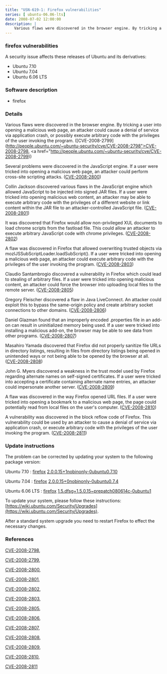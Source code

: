 ```yaml
---
title: "USN-619-1: Firefox vulnerabilities"
series: [ ubuntu-06.06-lts]
date: 2008-07-02 12:00:00
description: |
    Various flaws were discovered in the browser engine. By tricking a user into opening a malicious web page, an attacker could cause a denial of service via application crash, or possibly execute arbitrary code with the privileges of the user invoking the program. ([CVE-2008-2799](http://people.ubuntu.com/~ubuntu-security/cve/CVE-2008-2798">CVE-2008-2798</a>, <a href="http://people.ubuntu.com/~ubuntu-security/cve/CVE-2008-2799))
--- 
```

 
### firefox vulnerabilities

A security issue affects these releases of Ubuntu and its derivatives:

* Ubuntu 7.10
* Ubuntu 7.04
* Ubuntu 6.06 LTS

### Software description

* firefox 

### Details

Various flaws were discovered in the browser engine. By tricking a user into opening a malicious web page, an attacker could cause a denial of service via application crash, or possibly execute arbitrary code with the privileges of the user invoking the program. ([CVE-2008-2799](http://people.ubuntu.com/~ubuntu-security/cve/CVE-2008-2798">CVE-2008-2798</a>, <a href="http://people.ubuntu.com/~ubuntu-security/cve/CVE-2008-2799))

Several problems were discovered in the JavaScript engine. If a user were tricked into opening a malicious web page, an attacker could perform cross-site scripting attacks. ([CVE-2008-2800](http://people.ubuntu.com/~ubuntu-security/cve/CVE-2008-2800))

Collin Jackson discovered various flaws in the JavaScript engine which allowed JavaScript to be injected into signed JAR files. If a user were tricked into opening malicious web content, an attacker may be able to execute arbitrary code with the privileges of a different website or link content within the JAR file to an attacker-controlled JavaScript file. ([CVE-2008-2801](http://people.ubuntu.com/~ubuntu-security/cve/CVE-2008-2801))

It was discovered that Firefox would allow non-privileged XUL documents to load chrome scripts from the fastload file. This could allow an attacker to execute arbitrary JavaScript code with chrome privileges. ([CVE-2008-2802](http://people.ubuntu.com/~ubuntu-security/cve/CVE-2008-2802))

A flaw was discovered in Firefox that allowed overwriting trusted objects via mozIJSSubScriptLoader.loadSubScript(). If a user were tricked into opening a malicious web page, an attacker could execute arbitrary code with the privileges of the user invoking the program. ([CVE-2008-2803](http://people.ubuntu.com/~ubuntu-security/cve/CVE-2008-2803))

Claudio Santambrogio discovered a vulnerability in Firefox which could lead to stealing of arbitrary files. If a user were tricked into opening malicious content, an attacker could force the browser into uploading local files to the remote server. ([CVE-2008-2805](http://people.ubuntu.com/~ubuntu-security/cve/CVE-2008-2805))

Gregory Fleischer discovered a flaw in Java LiveConnect. An attacker could exploit this to bypass the same-origin policy and create arbitrary socket connections to other domains. ([CVE-2008-2806](http://people.ubuntu.com/~ubuntu-security/cve/CVE-2008-2806))

Daniel Glazman found that an improperly encoded .properties file in an add-on can result in uninitialized memory being used. If a user were tricked into installing a malicious add-on, the browser may be able to see data from other programs. ([CVE-2008-2807](http://people.ubuntu.com/~ubuntu-security/cve/CVE-2008-2807))

Masahiro Yamada discovered that Firefox did not properly sanitize file URLs in directory listings, resulting in files from directory listings being opened in unintended ways or not being able to be opened by the browser at all. ([CVE-2008-2808](http://people.ubuntu.com/~ubuntu-security/cve/CVE-2008-2808))

John G. Myers discovered a weakness in the trust model used by Firefox regarding alternate names on self-signed certificates. If a user were tricked into accepting a certificate containing alternate name entries, an attacker could impersonate another server. ([CVE-2008-2809](http://people.ubuntu.com/~ubuntu-security/cve/CVE-2008-2809))

A flaw was discovered in the way Firefox opened URL files. If a user were tricked into opening a bookmark to a malicious web page, the page could potentially read from local files on the user&#39;s computer. ([CVE-2008-2810](http://people.ubuntu.com/~ubuntu-security/cve/CVE-2008-2810))

A vulnerability was discovered in the block reflow code of Firefox. This vulnerability could be used by an attacker to cause a denial of service via application crash, or execute arbitrary code with the privileges of the user invoking the program. ([CVE-2008-2811](http://people.ubuntu.com/~ubuntu-security/cve/CVE-2008-2811)) 

### Update instructions

The problem can be corrected by updating your system to the following package version:

Ubuntu 7.10
 : [firefox](https://launchpad.net/ubuntu/+source/firefox) <span> [2.0.0.15+1nobinonly-0ubuntu0.7.10](https://launchpad.net/ubuntu/+source/firefox/2.0.0.15+1nobinonly-0ubuntu0.7.10) </span> 

Ubuntu 7.04
 : [firefox](https://launchpad.net/ubuntu/+source/firefox) <span> [2.0.0.15+0nobinonly-0ubuntu0.7.4](https://launchpad.net/ubuntu/+source/firefox/2.0.0.15+0nobinonly-0ubuntu0.7.4) </span> 

Ubuntu 6.06 LTS
 : [firefox](https://launchpad.net/ubuntu/+source/firefox) <span> [1.5.dfsg+1.5.0.15~prepatch080614c-0ubuntu1](https://launchpad.net/ubuntu/+source/firefox/1.5.dfsg+1.5.0.15~prepatch080614c-0ubuntu1) </span> 

To update your system, please follow these instructions: [https://wiki.ubuntu.com/Security/Upgrades](https://wiki.ubuntu.com/Security/Upgrades).

After a standard system upgrade you need to restart Firefox to effect the necessary changes. 

### References

 [CVE-2008-2798](http://people.ubuntu.com/~ubuntu-security/cve/CVE-2008-2798), 

 [CVE-2008-2799](http://people.ubuntu.com/~ubuntu-security/cve/CVE-2008-2799), 

 [CVE-2008-2800](http://people.ubuntu.com/~ubuntu-security/cve/CVE-2008-2800), 

 [CVE-2008-2801](http://people.ubuntu.com/~ubuntu-security/cve/CVE-2008-2801), 

 [CVE-2008-2802](http://people.ubuntu.com/~ubuntu-security/cve/CVE-2008-2802), 

 [CVE-2008-2803](http://people.ubuntu.com/~ubuntu-security/cve/CVE-2008-2803), 

 [CVE-2008-2805](http://people.ubuntu.com/~ubuntu-security/cve/CVE-2008-2805), 

 [CVE-2008-2806](http://people.ubuntu.com/~ubuntu-security/cve/CVE-2008-2806), 

 [CVE-2008-2807](http://people.ubuntu.com/~ubuntu-security/cve/CVE-2008-2807), 

 [CVE-2008-2808](http://people.ubuntu.com/~ubuntu-security/cve/CVE-2008-2808), 

 [CVE-2008-2809](http://people.ubuntu.com/~ubuntu-security/cve/CVE-2008-2809), 

 [CVE-2008-2810](http://people.ubuntu.com/~ubuntu-security/cve/CVE-2008-2810), 

 [CVE-2008-2811](http://people.ubuntu.com/~ubuntu-security/cve/CVE-2008-2811)
 
